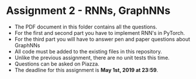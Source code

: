 # Assignment 2 - RNNs, GraphNNs

- The PDF document in this folder contains all the questions. 
- For the first and second part you have to implement RNN's in PyTorch. 
- For the third part you will have to answer pen and paper questions about GraphNNs
- All code must be added to the existing files in this repository. 
- Unlike the previous assignment, there are no unit tests this time.  
- Questions can be asked on Piazza.
- The deadline for this assignment is **May 1st, 2019 at 23:59**.